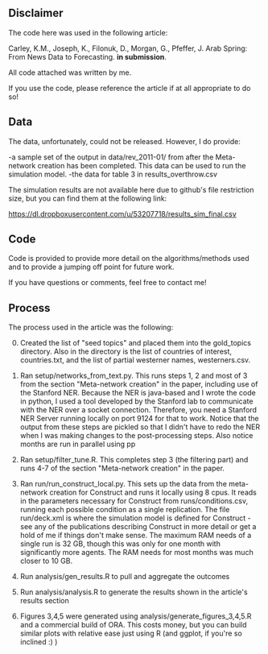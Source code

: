 Disclaimer
-------
The code here was used in the following article:

Carley, K.M., Joseph, K., Filonuk, D., Morgan, G., Pfeffer, J. Arab Spring: From News Data to Forecasting. __in submission__.

All code attached was written by me.  

If you use the code, please reference the article if at all appropriate to do so!


Data
-------
The data, unfortunately, could not be released. However, I do provide:

-a sample set of the output in data/rev_2011-01/ from after the Meta-network creation has been completed.  This data can be used to run the simulation model.
-the data for table 3 in results_overthrow.csv 


The simulation results are not available here due to github's file restriction size, but you can find them at the following link:


https://dl.dropboxusercontent.com/u/53207718/results_sim_final.csv


Code
---------
Code is provided to provide more detail on the algorithms/methods used and to provide a jumping off point for future work.

If you have questions or comments, feel free to contact me!

Process
-----------
The process used in the article was the following:

0. Created the list of "seed topics" and placed them into the gold_topics directory.  Also in the directory is the list of countries of interest, countries.txt, and the list of partial westerner names, westerners.csv.

1. Ran setup/networks_from_text.py.  This runs steps 1, 2 and most of 3 from the section "Meta-network creation" in the paper, including use of the Stanford NER.  Because the NER is java-based and I wrote the code in python, I used a tool developed by the Stanford lab to communicate with the NER over a socket connection.  Therefore, you need a Stanford NER Server running locally on port 9124 for that to work.  Notice that the output from these steps are pickled so that I didn't have to redo the NER when I was making changes to the post-processing steps. Also notice months are run in parallel using pp

2. Ran setup/filter_tune.R.  This completes step 3 (the filtering part) and runs 4-7 of the section "Meta-network creation" in the paper.

3. Ran run/run_construct_local.py.  This sets up the data from the meta-network creation for Construct and runs it locally using 8 cpus. It reads in the parameters necessary for Construct from runs/conditions.csv, running each possible condition as a single replication.  The file run/deck.xml is where the simulation model is defined for Construct - see any of the publications describing Construct in more detail or get a hold of me if things don't make sense. The maximum RAM needs of a single run is 32 GB, though this was only for one month with significantly more agents.  The RAM needs for most months was much closer to 10 GB.  

4. Run analysis/gen_results.R to pull and aggregate the outcomes

5. Run analysis/analysis.R to generate the results shown in the article's results section

6. Figures 3,4,5 were generated using analysis/generate_figures_3,4,5.R and a commercial build of ORA.  This costs money, but you can build similar plots with relative ease just using R (and ggplot, if you're so inclined :) )